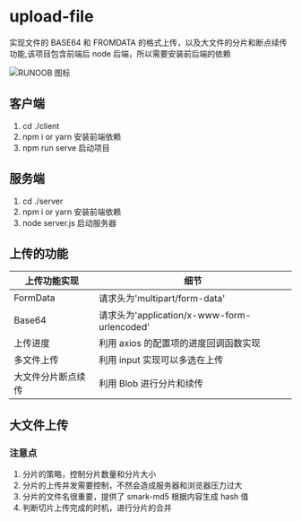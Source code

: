 # upload-file

实现文件的 BASE64 和 FROMDATA 的格式上传，以及大文件的分片和断点续传功能,该项目包含前端后 node 后端，所以需要安装前后端的依赖

![RUNOOB 图标](https://p1-jj.byteimg.com/tos-cn-i-t2oaga2asx/gold-user-assets/2020/5/13/1720b816a2303d87~tplv-t2oaga2asx-zoom-crop-mark:1304:1304:1304:734.awebp)

## 客户端

1. cd ./client
2. npm i or yarn 安装前端依赖
3. npm run serve 启动项目

## 服务端

1. cd ./server
2. npm i or yarn 安装前端依赖
3. node server.js 启动服务器

## 上传的功能

| 上传功能实现       | 细节                                        |
| ------------------ | ------------------------------------------- |
| FormData           | 请求头为'multipart/form-data'               |
| Base64             | 请求头为'application/x-www-form-urlencoded' |
| 上传进度           | 利用 axios 的配置项的进度回调函数实现       |
| 多文件上传         | 利用 input 实现可以多选在上传               |
| 大文件分片断点续传 | 利用 Blob 进行分片和续传                    |

## 大文件上传

### 注意点

1. 分片的策略，控制分片数量和分片大小
2. 分片的上传并发需要控制，不然会造成服务器和浏览器压力过大
3. 分片的文件名很重要，提供了 smark-md5 根据内容生成 hash 值
4. 判断切片上传完成的时机，进行分片的合并
